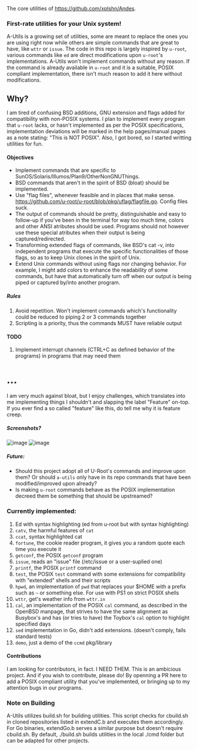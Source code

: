 The core utilities of https://github.com/xplshn/Andes.

### First-rate utilities for your Unix system!
A-Utils is a growing set of utilities, some are meant to replace the ones you are using right now while others are simple commands that are great to have, like `wttr` or `issue`.
The code in this repo is largely inspired by `u-root`, various commands like `ed` are direct modifications upon `u-root`'s implementations. A-Utils won't implement commands without any reason. If the command is already available in `u-root` and it is a suitable, POSIX compliant implementation, there isn't much reason to add it here without modifications.

## Why?
I am tired of confusing BSD additions, GNU extension and flags added for compatibility with non-POSIX systems. I plan to implement every program that `u-root` lacks, or hasn't implemented as per the POSIX specifications, implementation deviations will be marked in the help pages/manual pages as a note stating: "This is NOT POSIX".
Also, I got bored, so I started writting utilities for fun.

#### Objectives
- Implement commands that are specific to SunOS/Solaris/Illumos/Plan9/OtherNonGNUThings.
- BSD commands that aren't in the spirit of BSD (bloat) should be implemented.
- Use "flag files", whenever feasible and in places that make sense. https://github.com/u-root/u-root/blob/pkg/uflag/flagfile.go. Config files suck.
- The output of commands should be pretty, distinguishable and easy to follow-up if you've been in the terminal for way too much time, colors and other ANSI atributes should be used. Programs should not however use these special atributes when their output is being captured/redirected.
- Transforming extended flags of commands, like BSD's cat -v, into independent programs that execute the specific functionalities of those flags, so as to keep Unix clones in the spirit of Unix.
- Extend Unix commands without using flags nor changing behavior. For example, I might add colors to enhance the readability of some commands, but have that automatically turn off when our output is being piped or captured by/into another program.

##### Rules
1. Avoid repetition. Won't implement commands which's functionality could be reduced to piping 2 or 3 commands together
2. Scripting is a priority, thus the commands MUST have reliable output

#### TODO
1. Implement interrupt channels (CTRL+C as defined behavior of the programs) in programs that may need them

# ...
I am very much against bloat, but I enjoy challenges, which translates into me implementing things I shouldn't and slapping the label "Feature" on-top. If you ever find a so called "feature" like this, do tell me why it is feature creep.

##### Screenshots?
![image](https://github.com/user-attachments/assets/49469f2b-0ffc-4f81-961a-c08d5b470af1)
![image](https://github.com/user-attachments/assets/560dc83b-5354-4bf2-bf53-b110ab882237)

##### Future:
 - Should this project adopt all of U-Root's commands and improve upon them? Or should `a-utils`
 only have in its repo commands that have been modified/improved upon already?
 - Is making `u-root` commands behave as the POSIX implementation decreed them be something that should be upstreamed?

### Currently implemented:
1. Ed with syntax highlighting (ed from u-root but with syntax highlighting)
2. `catv`, the harmful features of `cat`
3. `ccat`, syntax highlighted cat
4. `fortune`, the cookie reader program, it gives you a random quote each time you execute it
5. `getconf`, the POSIX `getconf` program
6. `issue`, reads an "issue" file (/etc/issue or a user-suplied one)
7. `printf`, the POSIX `printf` command
8. `test`, the POSIX `test` command with some extensions for compatibility with "extended" shells and their scripts
9. `hpwd`, an implementation of `pwd` that replaces your $HOME with a prefix such as `~` or something else. For use with PS1 on strict POSIX shells
10. `wttr`, get's weather info from `wttr.in`
11. `cal`, an implementation of the POSIX `cal` command, as described in the OpenBSD manpage, that strives to have the same alignment as Busybox's and has (or tries to have) the Toybox's `cal` option to highlight specified days
12. `sed` implementation in Go, didn't add extensions. (doesn't comply, fails standard tests)
13. `demo`, just a demo of the `ccmd` pkg/library

#### Contributions
I am looking for contributors, in fact. I NEED THEM. This is an ambicious project. And if you wish to contribute, please do! By openning a PR here to add a POSIX compliant utility that you've implemented, or bringing up to my attention bugs in our programs.

### Note on Building
A-Utils utilizes build.sh for building utilities. This script checks for cbuild.sh in cloned repositories listed in extendC.b and executes them accordingly. For Go binaries, extendGo.b serves a similar purpose but doesn't require cbuild.sh. By default, ./build.sh builds utilities in the local ./cmd folder but can be adapted for other projects.
